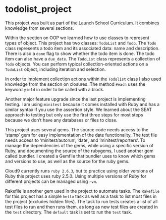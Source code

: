 # todolist_project

This project was built as part of the Launch School Curriculum. It combines knowledge from several sections.

Within the section on OOP we learned how to use classes to represent types of object. This project has two classes: `TodoList` and `Todo`. The `Todo` class represents a todo item and its associated data: name and description. There is also a `done` flag to show whether the todo item is done. The todo item can also have a `due_date`. The `TodoList` class represents a collection of `Todo` objects. You can perform typical collection-oriented actions on a `TodoList` object, including iteration and selection.

In order to implement collection actions within the `Todolist` class I also used knowledge from the section on closures. The method `#each` uses the keyword `yield` in order to be called with a block.

Another major feature upgrade since the last project is implementing testing. I am using `minitest` because it comes installed with Ruby and has a similar syntax if you use the assertion style. We learned about the SEAT approach to testing but only use the first three steps for most steps because we don’t have any databases or files to close.

This project uses several gems. The source code needs access to the ‘stamp’ gem for easy implementation of the date functionality. The test file needs access to ‘minitest/autorun’, ‘date’, and ‘minitest/reporters’. To manage the dependencies of the gems, while using a specific version of Ruby, and documenting the source of the rubygems, I used another gem called bundler. I created a Gemfile that bundler uses to know which gems and versions to use, as well as the source for the ruby gems.

Cloud9 currently runs `ruby 2.6.3`, but to practice using older versions of Ruby this project uses ruby 2.5.0. Using multiple versions of Ruby for different projects can be managed using `rvm`.

Rakefile is another gem used in the project to automate tasks. The `Rakefile` for this project has a simple `hello` task as well as a task to list most files in the project (excludes hidden files). The task to run tests creates a list of all test files to run and then runs them, as long as new test files are created in the `test` directory. The `default` task is set to run the `test` task.
